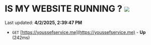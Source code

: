 # IS MY WEBSITE RUNNING ? [![](https://img.shields.io/static/v1?label=Sponsor&message=%E2%9D%A4&logo=GitHub&color=%23fe8e86)](https://github.com/sponsors/Youssef-Lehmam)

Last updated: **4/2/2025, 2:39:47 PM**

- `GET` [https://youssefservice.me](https://youssefservice.me) - **Up** (242ms)
